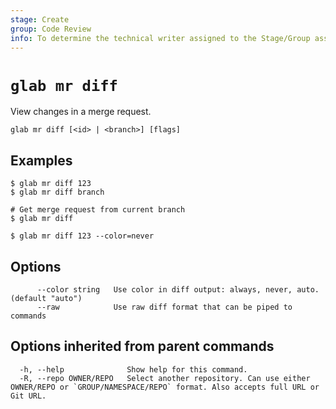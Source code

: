 ```yaml
---
stage: Create
group: Code Review
info: To determine the technical writer assigned to the Stage/Group associated with this page, see https://about.gitlab.com/handbook/product/ux/technical-writing/#assignments
---
```


<!--
This documentation is auto generated by a script.
Please do not edit this file directly. Run `make gen-docs` instead.
-->

# `glab mr diff`

View changes in a merge request.

```plaintext
glab mr diff [<id> | <branch>] [flags]
```

## Examples

```console
$ glab mr diff 123
$ glab mr diff branch

# Get merge request from current branch
$ glab mr diff

$ glab mr diff 123 --color=never

```

## Options

```plaintext
      --color string   Use color in diff output: always, never, auto. (default "auto")
      --raw            Use raw diff format that can be piped to commands
```

## Options inherited from parent commands

```plaintext
  -h, --help              Show help for this command.
  -R, --repo OWNER/REPO   Select another repository. Can use either OWNER/REPO or `GROUP/NAMESPACE/REPO` format. Also accepts full URL or Git URL.
```
